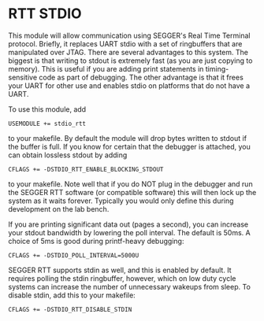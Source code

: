 # RTT STDIO

This module will allow communication using SEGGER's Real Time Terminal protocol.
Briefly, it replaces UART stdio with a set of ringbuffers that are manipulated
over JTAG. There are several advantages to this system. The biggest is that
writing to stdout is extremely fast (as you are just copying to memory). This
is useful if you are adding print statements in timing-sensitive code as part
of debugging. The other advantage is that it frees your UART for other use
and enables stdio on platforms that do not have a UART.

To use this module, add

```
USEMODULE += stdio_rtt
```

to your makefile. By default the module will drop bytes written to stdout if the
buffer is full. If you know for certain that the debugger is attached, you
can obtain lossless stdout by adding

```
CFLAGS += -DSTDIO_RTT_ENABLE_BLOCKING_STDOUT
```

to your makefile. Note well that if you do NOT plug in the debugger and run
the SEGGER RTT software (or compatible software) this will then lock up the
system as it waits forever. Typically you would only define this during
development on the lab bench.

If you are printing significant data out (pages a second), you can increase
your stdout bandwidth by lowering the poll interval. The default is 50ms.
A choice of 5ms is good during printf-heavy debugging:

```
CFLAGS += -DSTDIO_POLL_INTERVAL=5000U
```

SEGGER RTT supports stdin as well, and this is enabled by default. It requires
polling the stdin ringbuffer, however, which on low duty cycle systems
can increase the number of unnecessary wakeups from sleep. To disable stdin,
add this to your makefile:

```
CFLAGS += -DSTDIO_RTT_DISABLE_STDIN
```

